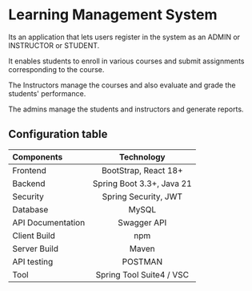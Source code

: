# Learning Management System
Its an application that lets users register in the system as an ADMIN or INSTRUCTOR or STUDENT.

It enables students to enroll in various courses and submit assignments corresponding to the course.

The Instructors manage the courses and also evaluate and grade the students' performance.

The admins manage the students and instructors and generate reports.

## Configuration table
  
   | Components  | Technology  | 
   | :---        |    :----:   |   
   | Frontend  | BootStrap, React 18+  | 
   | Backend   | Spring Boot 3.3+, Java 21 |
   | Security |  Spring Security, JWT|
   | Database |  MySQL|
   | API Documentation	| Swagger API|
   | Client Build | npm|
   | Server Build| Maven|
   | API testing| POSTMAN |
   | Tool | Spring Tool Suite4 / VSC|
